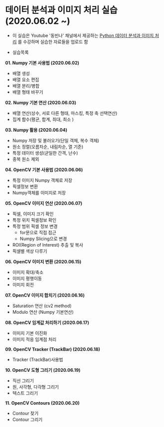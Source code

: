 # 데이터 분석과 이미지 처리 실습 (2020.06.02 ~)

 * 이 실습은 Youtube '동빈나' 채널에서 제공하는 [Python 데이터 분석과 이미지 처리](https://www.youtube.com/playlist?list=PLRx0vPvlEmdBx9X5xSgcEk4CEbzEiws8C)
 를 수강하며 실습한 자료들을 업로드 함
 
 * 실습목록
 
__01. Numpy 기본 사용법 (2020.06.02)__
   - 배열 생성
   - 배열 요소 편집
   - 배열 분리/병합
   - 배열 형태 바꾸기
  
__02. Numpy 기본 연산 (2020.06.03)__
   - 배열 연산(상수, 서로 다른 형태, 마스킹, 특정 축 선택연산)
   - 집계 함수(평균, 합계, 최대, 최소 )

__03. Numpy 활용 (2020.06.04)__
   - Numpy 저장 및 불러오기(단일 객체, 복수 객체)
   - 원소 정렬(오름차순, 내림차순, 열 기준)
   - 특정 데이터 생성(균일한 간격, 난수)
   - 중복 원소 제외
    
__04. OpenCV 기본 사용법 (2020.06.06)__
   - 특정 이미지 Numpy 객체로 저장
   - 픽셀정보 변환
   - Numpy객체를 이미지로 저장   

__05. OpenCV 이미지 연산 (2020.06.07)__
   - 픽셀, 이미지 크기 확인
   - 특정 위치 픽셀정보 확인
   - 특정 범위 픽셀 정보 변경
     * for문으로 직접 접근
     * Numpy Slicing으로 변경
   - ROI(Region of Interest) 추출 및 복사
   - 픽셀별 색상 다루기
   
__06. OpenCV 이미지 변환 (2020.06.15)__
   - 이미지 확대/축소
   - 이미지 평행이동
   - 이미지 회전


__07. OpenCV 이미지 합치기 (2020.06.16)__
   - Saturation 연산 (cv2 method)
   - Modulo 연산 (Numpy 기본연산)


__08. OpenCV 임계값 처리하기 (2020.06.17)__
   - 이미지 기본 이진화
   - 이미지 적응 임계점 처리

__09. OpenCV Tracker (TrackBar) (2020.06.18)__
   - Tracker (TrackBar)사용법


__10. OpenCV 도형 그리기 (2020.06.19)__
   - 직선 그리기
   - 원, 사각형, 다각형 그리기
   - 텍스트 그리기


__11. OpenCV Contours (2020.06.20)__
   - Contour 찾기
   - Contour 그리기